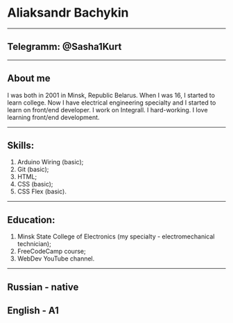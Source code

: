 # Aliaksandr Bachykin 


******


## Telegramm: @Sasha1Kurt 


******

## About me


I was both in 2001 in Minsk, Republic Belarus. When I was 16, I started to learn college. 
Now I have electrical engineering specialty and I started to learn on front/end developer. 
I work on Integrall. I hard-working. I love learning front/end development.


******


## Skills: 
1. Arduino Wiring (basic);
2. Git (basic); 
3. HTML; 
4. CSS (basic);
5. CSS Flex (basic). 


******


## Education: 
1. Minsk State College of Electronics (my specialty - electromechanical technician);
2. FreeCodeCamp course;
3. WebDev YouTube channel. 


******


## Russian - native 
## English - A1 
